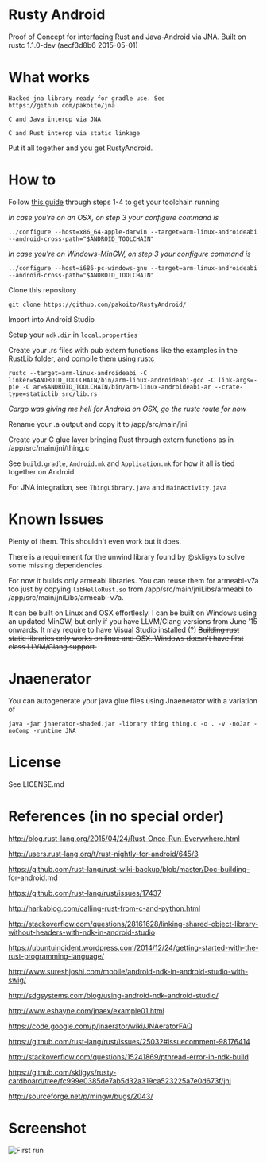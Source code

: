 Rusty Android
==========

Proof of Concept for interfacing Rust and Java-Android via JNA. Built on rustc 1.1.0-dev (aecf3d8b6 2015-05-01) 


What works
==========

    Hacked jna library ready for gradle use. See https://github.com/pakoito/jna

    C and Java interop via JNA

    C and Rust interop via static linkage

Put it all together and you get RustyAndroid.


How to
==========

Follow [this guide](https://github.com/rust-lang/rust-wiki-backup/blob/master/Doc-building-for-android.md) through steps 1-4 to get your toolchain running

*In case you're on an OSX, on step 3 your configure command is*

    ../configure --host=x86_64-apple-darwin --target=arm-linux-androideabi --android-cross-path="$ANDROID_TOOLCHAIN"
    
*In case you're on Windows-MinGW, on step 3 your configure command is*

    ../configure --host=i686-pc-windows-gnu --target=arm-linux-androideabi --android-cross-path="$ANDROID_TOOLCHAIN"

Clone this repository

    git clone https://github.com/pakoito/RustyAndroid/

Import into Android Studio

Setup your ```ndk.dir``` in ```local.properties```

Create your .rs files with pub extern functions like the examples in the RustLib folder, and compile them using rustc

    rustc --target=arm-linux-androideabi -C linker=$ANDROID_TOOLCHAIN/bin/arm-linux-androideabi-gcc -C link-args=-pie -C ar=$ANDROID_TOOLCHAIN/bin/arm-linux-androideabi-ar --crate-type=staticlib src/lib.rs

*Cargo was giving me hell for Android on OSX, go the rustc route for now*

Rename your .a output and copy it to /app/src/main/jni

Create your C glue layer bringing Rust through extern functions as in /app/src/main/jni/thing.c

See ```build.gradle```, ```Android.mk``` and ```Application.mk``` for how it all is tied together on Android

For JNA integration, see ```ThingLibrary.java``` and ```MainActivity.java```


Known Issues
=============

Plenty of them. This shouldn't even work but it does.

There is a requirement for the unwind library found by @skligys to solve some missing dependencies.

For now it builds only armeabi libraries. You can reuse them for armeabi-v7a too just by copying ```libHelloRust.so``` from /app/src/main/jniLibs/armeabi to /app/src/main/jniLibs/armeabi-v7a.

It can be built on Linux and OSX effortlesly. I can be built on Windows using an updated MinGW, but only if you have LLVM/Clang versions from June '15 onwards. It may require to have Visual Studio installed (?) ~~Building rust static libraries only works on linux and OSX. Windows doesn't have first class LLVM/Clang support.~~


Jnaenerator
============

You can autogenerate your java glue files using Jnaenerator with a variation of

    java -jar jnaerator-shaded.jar -library thing thing.c -o . -v -noJar -noComp -runtime JNA


License
==========

See LICENSE.md


References (in no special order)
==========

http://blog.rust-lang.org/2015/04/24/Rust-Once-Run-Everywhere.html

http://users.rust-lang.org/t/rust-nightly-for-android/645/3

https://github.com/rust-lang/rust-wiki-backup/blob/master/Doc-building-for-android.md

https://github.com/rust-lang/rust/issues/17437

http://harkablog.com/calling-rust-from-c-and-python.html

http://stackoverflow.com/questions/28161628/linking-shared-object-library-without-headers-with-ndk-in-android-studio

https://ubuntuincident.wordpress.com/2014/12/24/getting-started-with-the-rust-programming-language/

http://www.sureshjoshi.com/mobile/android-ndk-in-android-studio-with-swig/

http://sdgsystems.com/blog/using-android-ndk-android-studio/

http://www.eshayne.com/jnaex/example01.html

https://code.google.com/p/jnaerator/wiki/JNAeratorFAQ

https://github.com/rust-lang/rust/issues/25032#issuecomment-98176414

http://stackoverflow.com/questions/15241869/pthread-error-in-ndk-build

https://github.com/skligys/rusty-cardboard/tree/fc999e0385de7ab5d32a319ca523225a7e0d673f/jni

http://sourceforge.net/p/mingw/bugs/2043/


Screenshot
==========

![First run](https://github.com/pakoito/RustyAndroid/blob/master/device-2015-05-01-205416.png)
